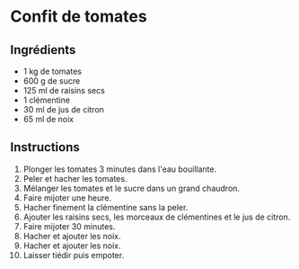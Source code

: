 # Confit de tomates

## Ingrédients

- 1 kg de tomates
- 600 g de sucre
- 125 ml de raisins secs
- 1 clémentine
- 30 ml de jus de citron
- 65 ml de noix

## Instructions

1. Plonger les tomates 3 minutes dans l'eau bouillante.
2. Peler et hacher les tomates.
3. Mélanger les tomates et le sucre dans un grand chaudron.
4. Faire mijoter une heure.
5. Hacher finement la clémentine sans la peler.
6. Ajouter les raisins secs, les morceaux de clémentines et le jus de citron.
7. Faire mijoter 30 minutes.
8. Hacher et ajouter les noix.
8. Hacher et ajouter les noix.
9. Laisser tiédir puis empoter.

